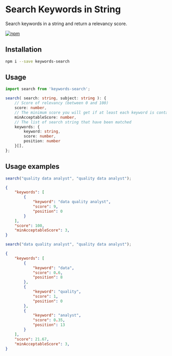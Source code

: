 # Search Keywords in String

Search keywords in a string and return a relevancy score.

[![npm](https://img.shields.io/npm/v/keywords-search)](https://www.npmjs.com/package/keywords-search)

## Installation

```bash
npm i --save keywords-search
```

## Usage

```typescript
import search from 'keywords-search';

search( search: string, subject: string ): {
    // Score of relevancy (between 0 and 100)
    score: number,
    // The minimum score you will get if at least each keyword is contained in the subject string
    minAcceptableScore: number,
    // The list of search string that have been matched
    keywords: {
        keyword: string,
        score: number,
        position: number   
    }[],
};
```

## Usage examples

```typescript
search("quality data analyst", "quality data analyst");
```

```json
{
    "keywords": [
        {
            "keyword": "data quality analyst",
            "score": 9,
            "position": 0
        }
    ],
    "score": 100,
    "minAcceptableScore": 3,
}
```

```typescript
search("data quality analyst", "quality data analyst");
```

```json
{
    "keywords": [
        {
            "keyword": "data",
            "score": 0.6,
            "position": 8
        },
        {
            "keyword": "quality",
            "score": 1,
            "position": 0
        },
        {
            "keyword": "analyst",
            "score": 0.35,
            "position": 13
        }
    ],
    "score": 21.67,
    "minAcceptableScore": 3,
}
```